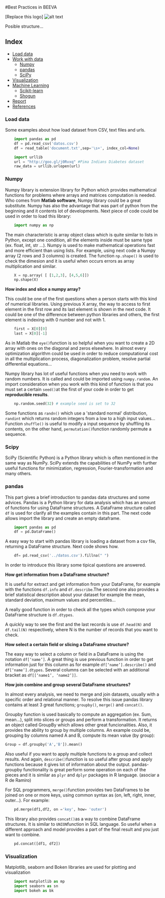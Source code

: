 #Best Practices in BEEVA

[Replace this logo] ![alt text](https://github.com/beeva/beeva-best-practices/blob/master/static/horizontal-beeva-logo.png "BEEVA")

Posible structure...

## Index
  * [Load data](#load_data)
  * [Work with data](#work_data)
    * [Numpy](#numpy)
    * [pandas](#pandas)
    * [SciPy](#scipy)
  * [Visualization](#visualization)
  * [Machine Learning](#ml)
    * [Scikit-learn](#scikit-learn)
    * [Shogun](#shogun)
  * [Report](#report)
  * [References](#references)


### Load data

Some examples about how load dataset from CSV, text files and urls.

````python
    import pandas as pd
    df = pd.read_csv('datos.csv')
    df = read_table('document.txt',sep='\s+', index_col=None)
````

````python
    import urllib
    url = "http://goo.gl/j0Rvxq" #Pima Indians Diabetes dataset 
    raw_data = urllib.urlopen(url)
````


### Numpy

Numpy library is extension library for Python which provides mathematical functions for problems where arrays and matrices computation is needed. Who comes from **Matlab software**, Numpy library could be a great substitute. Numpy has also the advantage that was part of python from the beginning and it contents lot of developments.  Next piece of code could be used in order to load this library:

````python
    import numpy as np
````
The main characteristic is array object class which is quite similar to lists in Python, except one condition, all the elements inside must be same type (ex. float, int, str ...). Numpy is used to make mathematical operations fast and more efficient than using lists.
For example, using next code a Numpy array (2 rows and 3 columns) is created. The function `np.shape()` is used to check the dimesion and it is useful when occurs errors as array multiplication and similar. 

````python
    X = np.array( [ [1,2,3], [4,5,6]]) 
    np.shape(X)
````
**How index and slice a numpy array?**

This could be one of the first questions when a person starts with this kind of numerical libraries. Using previous X array, the way to access to first element in the first row and its last element is shown in the next code. It could be one of the difference between python libraries and others, the first element is indexing with 0 number and not with 1.

````python
    first = X[0][0]
    last = X[0][-1]
````
As in Matlab the `eye()`function is so helpful when you want to create a 2D array with ones on the diagonal and zeros elsewhere. In almost every optimization algorithm could be used in order to reduce computational cost in all the multiplication process, diagonalization problem, resolve partial differential equations...

Numpy library has lot of useful functions when you need to work with random numbers. It is called and could be imported using `numpy.random`. An import consideration when you work with this kind of function is that you must set a certain `seed()`at the first of your code in order to get **reproducible results**. 
````python
    np.random.seed(32) # example seed is set to 32
````    
Some functions as `randn()` which use a 'standard normal' distribution, `randint` which returns random integers from a low to a high input values... Function `shuffle()`	is useful to modify a input sequence by shuffling its contents, on the other hand, `permutation()`function	randomly permute a sequence. 


### Scipy
SciPy (Scientific Python) is a Python library which is often mentioned in the same way as NumPy. SciPy extends the capabilities of NumPy with further useful functions for minimization, regression, Fourier-transformation and many others.


### pandas
This part gives a brief introduction to pandas data structures and some advices. Pandas is a Python library for data analysis which has an amount of functions for using DataFrame structures. A DataFrame structure called `df` is used for clarify all the examples contain in this part. The next code allows import the library and create an empty dataframe.

````python
    import pandas as pd
    df = pd.DataFrame()
````

A easy way to start with pandas library is loading a dataset from a csv file, returning a DataFrame structure. Next code shows how.

````python
    df= pd.read_csv('../datos.csv').fillna(" ")
````

In order to introduce this library some tipical questions are answered. 

**How get information from a DataFrame structure?**

It is useful for extract and get information from your DataFrame, for example with the functions `df.info` and `df.describe`.The second one also provides a brief statistical description about your dataset for example the mean, standard deviation, maximum values and percentiles…

A really good function in order to check all the types which compose your DataFrame structure is `df.dtypes`.

A quickly way to see the first and the last records is use `df.head(N)` and `df.tail(N)` respectively, where N is the number of records that you want to check.

**How select a certain field or slicing a DataFrame structure?**

The easy way to select a column or field in a DataFrame is using the notation `df[‘name’]`. A great thing is use previous function in order to get information just for this column as for example `df[‘name’].describe()` and `df[‘name’].dtypes`. Several columns can be selected with an additional bracket as `df[[‘name1’, ‘name2’]]`.


**How join combine and group several DataFrame structures?**

In almost every analysis, we need to merge and join datasets, usually with a specific order and relational manner. To resolve this issue pandas library contains at least 3 great functions; `groupby()`, `merge()` and `concat()`.

Groupby function is used basically to compute an aggregation (ex. Sum, mean…), split into slices or groups and perform a transformation. It returns an object called GroupBy which allows other great funcionalities. Also, it provides the ability to group by multiple columns. An example could be, grouping by columns named A and B, compute its mean value (by group): 

````python
Group = df.groupby('A','B']).mean()
````
Also useful if you want to apply multiple functions to a group and collect results. And again, `describe()`function is so useful after group and apply functions because it gives lot of information about the output. pandas-groupby functionality is great perform some operation on each of the pieces and it is similar as `plyr` and `dplyr` packages in R language. (asociar a R de Ramiro)

For SQL programmers, `merge()`function provides two DataFrames to be joined on one or more keys, using common syntax as (on, left, right, inner, outer...). For example:   

````python
    pd.merge(df1,df2, on ='key', how= 'outer')
````

This library also provides `concat()`as a way to combine DataFrame structures. It is similar to `UNION`function in SQL language. So useful when a different approach and model provides a part of the final result and you just want to combine. 

````python
    pd.concat([df1, df2])
````


### Visualization
Matplotlib, seaborn and Boken libraries are used for plotting and visualization
````python
    import matplotlib as mp
    import seaborn as sn
    import bokeh as bk
````
